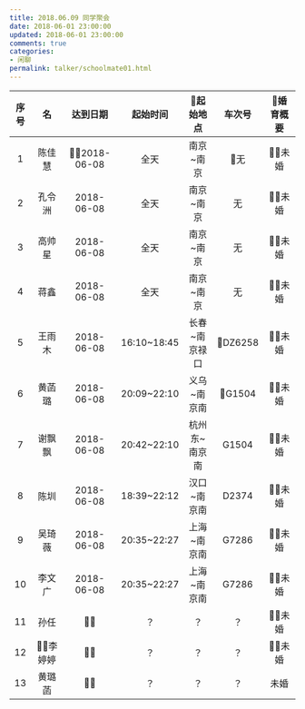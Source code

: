 ```yaml
---
title: 2018.06.09 同学聚会
date: 2018-06-01 23:00:00
updated: 2018-06-01 23:00:00
comments: true
categories: 
- 闲聊
permalink: talker/schoolmate01.html    
---
```


| 序号 | 名  | 达到日期 | 起始时间 | 起始地点 | 车次号 | 婚育概要 |
| :-: | :-: |   :-:   |   :-:   |  :-:   |  :-:  |   :-:  | 
| 1 | 陈佳慧 | 2018-06-08 | 全天 | 南京~南京 | 无 | 未婚 | 
| 2 | 孔令洲 | 2018-06-08 | 全天 | 南京~南京 | 无 | 未婚 |
| 3 | 高帅星 | 2018-06-08 | 全天 | 南京~南京 | 无 | 未婚 |
| 4 | 蒋鑫   | 2018-06-08 | 全天 | 南京~南京 | 无 | 未婚 |
| 5 | 王雨木 | 2018-06-08 | 16:10~18:45 | 长春~南京禄口 | DZ6258 | 未婚 |
| 6 | 黄菡璐 | 2018-06-08 | 20:09~22:10 | 义乌~南京南 | G1504 | 未婚 |
| 7 | 谢飘飘 | 2018-06-08 | 20:42~22:10 | 杭州东~南京南 | G1504 | 未婚 |
| 8 | 陈圳   | 2018-06-08 | 18:39~22:12 | 汉口~南京南 | D2374 | 未婚 |
| 9 | 吴琦薇 | 2018-06-08 | 20:35~22:27 | 上海~南京南 | G7286 | 未婚 |
| 10 | 李文广| 2018-06-08 | 20:35~22:27 | 上海~南京南 | G7286 | 未婚 |
| 11 | 孙任 | ？ | ？ | ？| ？|  未婚 | 
| 12 | 李婷婷 | ？ | ？ | ？| ？|  未婚 | 
| 13 | 黄璐菡 | ？ | ？ | ？| ？|  未婚 | 